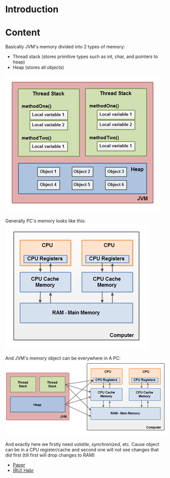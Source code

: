 # Introduction

# Content
    
Basically JVM's memory divided into 2 types of memory:
- Thread stack (stores primitive types such as int, char, and pointers to heap)
- Heap (stores all objects)  

![img_1.png](img_1.png)

Generally PC's memory looks like this:  
![img.png](img.png)

And JVM's memory object can be everywhere in A PC:
![img_2.png](img_2.png)

And exactly here we firstly need _volatile_, _synchronized_, etc. Cause object can be in a CPU register/cache
and second one will not see changes that did first (till first will drop changes to RAM)

- [Paper](https://jenkov.com/tutorials/java-concurrency/java-memory-model.html)
- [(RU) Habr](https://habr.com/en/articles/510454/)